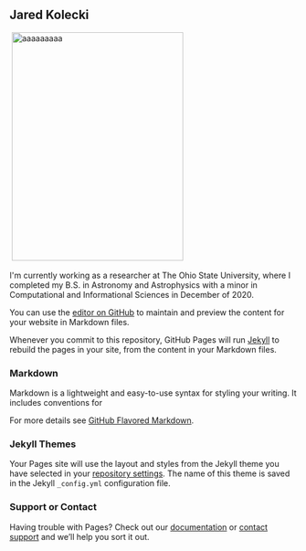## Jared Kolecki

<image>
  <img align"left" src="MyFirstPaper.png" width="300" height="400" alt="aaaaaaaaa">
</image>

I'm currently working as a researcher at The Ohio State University, where I completed my B.S. in Astronomy and Astrophysics with a minor in Computational and Informational Sciences in December of 2020.


You can use the [editor on GitHub](https://github.com/kolecki4/kolecki4.github.io/edit/main/index.md) to maintain and preview the content for your website in Markdown files.

Whenever you commit to this repository, GitHub Pages will run [Jekyll](https://jekyllrb.com/) to rebuild the pages in your site, from the content in your Markdown files.

### Markdown

Markdown is a lightweight and easy-to-use syntax for styling your writing. It includes conventions for


For more details see [GitHub Flavored Markdown](https://guides.github.com/features/mastering-markdown/).

### Jekyll Themes

Your Pages site will use the layout and styles from the Jekyll theme you have selected in your [repository settings](https://github.com/kolecki4/kolecki4.github.io/settings). The name of this theme is saved in the Jekyll `_config.yml` configuration file.

### Support or Contact

Having trouble with Pages? Check out our [documentation](https://docs.github.com/categories/github-pages-basics/) or [contact support](https://support.github.com/contact) and we’ll help you sort it out.
